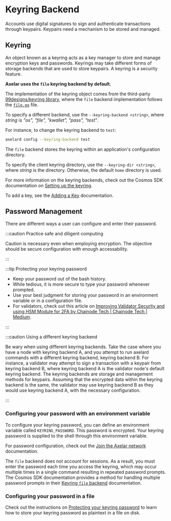 # Keyring Backend

Accounts use digital signatures to sign and authenticate transactions through keypairs. 
Keypairs need a mechanism to be stored and managed. 

## Keyring

An object known as a keyring acts as a key manager to store and manage encryption keys and 
passwords. Keyrings may take different forms of storage backends that are used to store keypairs. 
A keyring is a security feature.

**Axelar uses the `file` keyring backend by default.** 

The implementation of the keyring object comes from the third-party 
[99designs/keyring library](https://github.com/99designs/keyring), 
where the `file` backend implementation follows the 
[`file.go`](https://github.com/99designs/keyring/blob/master/file.go) file.

To specify a different backend, use the `--keyring-backend <string>`, where *string* 
is *"os", "file", "kwallet", "pass", "test"*.

For instance, to change the keyring backend to `test`: 

```bash
axelard config --keyring-backend test
```

The `file` backend stores the keyring within an application's configuration directory.

To specify the client keyring directory, use the `--keyring-dir <string>`,
where *string* is the directory. Otherwise, the default `home` directory is used.

For more information on the keyring backends, check out the Cosmos SDK documentation on 
[Setting up the keyring](https://docs.cosmos.network/v0.42/run-node/keyring.html). 

To add a key, see the [Adding a Key](add-key.md) documentation.

## Password Management

There are different ways a user can configure and enter their password.

:::caution Practice safe and diligent computing

Caution is necessary even when employing encryption.
The objective should be secure configuration with enough accessability.

:::

:::tip Protecting your keyring password

* Keep your password out of the bash history.
* While tedious, it is more secure to type your password whenever prompted.
* Use your best judgment for storing your password in an environment variable or in a configuration 
  file.
* For validators, check out this article on 
[Improving Validator Security and using HSM Module for 2FA by Chainode Tech | Chainode Tech | Medium](https://medium.com/chainode-tech/improving-validator-security-and-using-hsm-module-for-2fa-aa8b451bd84f).

:::

:::caution Using a different keyring backend

Be wary when using different keyring backends. Take the case where you have a node with keyring 
backend A, and you attempt to run axelard commands with a different keyring backend, keyring backend 
B. For instance, a validator may attempt to sign a transaction with a keypair from keyring backend B, 
where keyring backend A is the validator node's default keyring backend. The keyring backends are storage 
and management methods for keypairs. Assuming that the encrypted data within the keyring backend is the 
same, the validator may use keyring backend B as they would use keyring backend A, with the necessary 
configuration.

:::

### Configuring your password with an environment variable

To configure your keyring password, you can define an environment variable called 
`KEYRING_PASSWORD`. This password is encrypted. Your keyring password is supplied to the shell 
through this environment variable.

For password configuration, check out the [Join the Axelar network](join.md#join-the-axelar-network) 
documentation.

The `file` backend does not account for sessions. As a result, you must enter the password each 
time you access the keyring, which may occur multiple times in a single command resulting in repeated 
password prompts. The Cosmos SDK documentation provides a method for handling multiple password prompts in 
their [Keyring `file` backend](https://docs.cosmos.network/master/run-node/keyring.html#the-file-backend) 
documentation.

### Configuring your password in a file

Check out the instructions on 
[Protecting your keyring password](../validator/setup/manual.md#set-environment-variables) 
to learn how to store your keyring password as plaintext in a file on disk.
